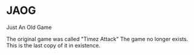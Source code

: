 # JAOG
Just An Old Game


The original game was called "Timez Attack"
The game no longer exists. This is the last copy of it in existence.
